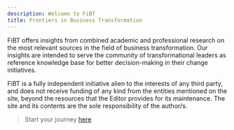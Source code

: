 ```yaml
---
description: Welcome to FiBT
title: Frontiers in Business Transformation
---
```


FiBT offers insights from combined academic and professional research on the most relevant sources in the field of business transformation. Our insights are intended to serve the community of transformational leaders as reference knowledge base for better decision-making in their change initiatives.

FiBT is a fully independent initiative alien to the interests of any third party, and does not receive funding of any kind from the entities mentioned on the site, beyond the resources that the Editor provides for its maintenance. The site and its contents are the sole responsibility of the author/s.

> Start your journey [here](/posts)
